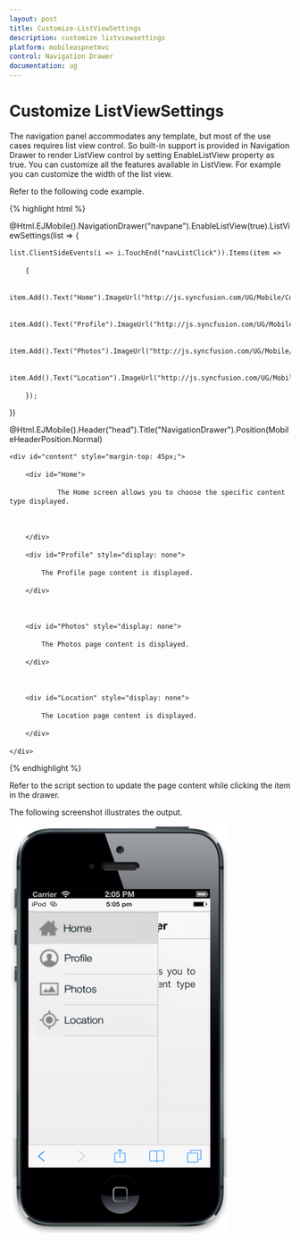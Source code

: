 ```yaml
---
layout: post
title: Customize-ListViewSettings
description: customize listviewsettings
platform: mobileaspnetmvc
control: Navigation Drawer
documentation: ug
---
```


# Customize ListViewSettings

The navigation panel accommodates any template, but most of the use cases requires list view control. So built-in support is provided in Navigation Drawer to render ListView control by setting EnableListView property as true. You can customize all the features available in ListView. For example you can customize the width of the list view.

Refer to the following code example. 

{% highlight html %}

@Html.EJMobile().NavigationDrawer("navpane").EnableListView(true).ListViewSettings(list => {

    list.ClientSideEvents(i => i.TouchEnd("navListClick")).Items(item =>

        {

            item.Add().Text("Home").ImageUrl("http://js.syncfusion.com/UG/Mobile/Content/drawer/home.png");

            item.Add().Text("Profile").ImageUrl("http://js.syncfusion.com/UG/Mobile/Content/drawer/profile.png");

            item.Add().Text("Photos").ImageUrl("http://js.syncfusion.com/UG/Mobile/Content/drawer/photo.png");

            item.Add().Text("Location").ImageUrl("http://js.syncfusion.com/UG/Mobile/Content/drawer/locations.png");

        });

})

@Html.EJMobile().Header("head").Title("NavigationDrawer").Position(MobileHeaderPosition.Normal)



    <div id="content" style="margin-top: 45px;">

        <div id="Home">

                The Home screen allows you to choose the specific content type displayed.



        </div>

        <div id="Profile" style="display: none">

            The Profile page content is displayed.

        </div>



        <div id="Photos" style="display: none">

            The Photos page content is displayed.

        </div>



        <div id="Location" style="display: none">

            The Location page content is displayed.

        </div>

    </div>



{% endhighlight %}

Refer to the script section to update the page content while clicking the item in the drawer.

The following screenshot illustrates the output.

![](Customize-ListViewSettings_images/Customize-ListViewSettings_img1.png)



